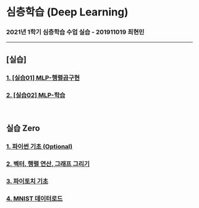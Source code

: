 # 심층학습 (Deep Learning)

### 2021년 1학기 심층학습 수업 실습 - 201911019 최현민

---

## [실습]

### [1. [실습01] MLP-행렬곱구현](https://github.com/hyunmin0317/DeepLearning/blob/master/%5B%EC%8B%A4%EC%8A%B5%5D/%5B%EC%8B%A4%EC%8A%B501%5DMLP-%ED%96%89%EB%A0%AC%EA%B3%B1%EA%B5%AC%ED%98%84.ipynb)

### [2. [실습02] MLP-학습](https://github.com/hyunmin0317/DeepLearning/blob/master/%5B%EC%8B%A4%EC%8A%B5%5D/%5B%EC%8B%A4%EC%8A%B502%5DMLP-%ED%95%99%EC%8A%B5.ipynb)

<br>

## 실습 Zero

### [1. 파이썬 기초 (Optional)](https://github.com/hyunmin0317/DeepLearning/blob/master/%EC%8B%A4%EC%8A%B5Zero/practice01.ipynb)

### [2. 벡터, 행렬 연산, 그래프 그리기](https://github.com/hyunmin0317/DeepLearning/blob/master/%EC%8B%A4%EC%8A%B5Zero/practice02.ipynb)

### [3. 파이토치 기초](https://github.com/hyunmin0317/DeepLearning/blob/master/%EC%8B%A4%EC%8A%B5Zero/practice03.ipynb)

### [4. MNIST 데이터로드](https://github.com/hyunmin0317/DeepLearning/blob/master/%EC%8B%A4%EC%8A%B5Zero/practice04.ipynb)


